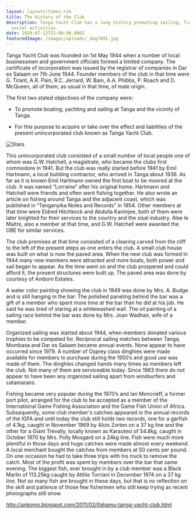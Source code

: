 ```yaml
---
layout: layouts/times.njk
title: The History of the Club
description: Tanga Yacht Club has a long history promoting sailing, fishing and
  social activities.
date: 2020-07-12T21:00:00.000Z
featuredImage: /images/uploads/_dag7091.jpg
---
```


Tanga Yacht Club was founded on 1st May 1944 when a number of local businessmen and government officials formed a limited company. The certificate of incorporation was issued by the registrar of companies in Dar es Salaam on 7th June 1944. Founder members of the club in that time were G. Tirant, A.R. Pain, R.C. Jerrard, W. Bain, A.A. Phibbs, P. Roach and D. McQueen, all of them, as usual in that time, of male origin. 

The first two stated objectives of the company were: 

- To promote boating, yachting and sailing at Tanga and the vicinity of Tanga. 

- For this purpose to acquire or take over the effect and liabilities of the present unincorporated club known as Tanga Yacht Club. 

![Stars](/images/uploads/DAG_Stars.jpg?nf_resize=fit&w=10 "The stars")

This unincorporated club consisted of a small number of local people one of whom was G.W. Hatchell, a magistrate, who became the clubs first commodore in 1941. But the club was really started before 1941 by Emil Hartmann, a local building contractor, who arrived in Tanga about 1936. As far as it is known Emil Hartmann owned the first boat to be moored at the club. It was named “Lorraine” after his original home. Hartmann and Hatchell were friends and often went fishing together. He also wrote an article on fishing around Tanga and the adjacent coast, which was published in “Tanganyika Notes and Records” in 1954. Other members at that time were Eldred Hitchkock and Abdulla Karimjee, both of them were later knighted for their services to the country and the sisal industry. Alee le Maitre, also a member at that time, and G.W. Hatchell were awarded the OBE for similar services. 

The club premises at that time consisted of a clearing carved from the cliff to the left of the present steps as one enters the club. A small club house was built on what is now the paved area. When the new club was formed in 1944 many new members were attracted and more boats, both power and sail began to appear. As the time went on and the club prospered and could afford it, the present structures were built up. The paved area was done by courtesy of Amboni Estates. 

A water color painting showing the club in 1949 was done by Mrs. A. Budge and is still hanging in the bar. The polished paneling behind the bar was a gift of a member who spent more time at the bar than he did at his job. He said he was tired of staring at a whitewashed wall. The oil painting of a sailing race behind the bar was done by Mrs. Joan Wadhan, wife of a member. 

Organized sailing was started about 1944, when members donated various trophies to be competed for. Reciprocal sailing matches between Tanga, Mombasa and Dar es Salaam became annual events. None appear to have occurred since 1979. A number of Osprey class dinghies were made available for members to purchase during the 1950’s and good use was made of them. The dinghies changed hands many times as members left the club. Not many of them are serviceable today. Since 1983 there do not appear to have been any organized sailing apart from windsurfers and catamarans. 

Fishing became very popular during the 1970’s and Ian Moncrieff, a former port pilot, arranged for the club to be accepted as a member of the International Game Fishing Association and the Game Fish Union of Africa. Subsequently, some club member's catches appeared in the annual records of the IGFA and until today the club still holds two records, one for a garfish of 4.1kg, caught in November 1969 by Alois Zorten on a 37 kg line and the other for a Giant Trevally, locally known as Karautesi of 54.8kg, caught in October 1970 by Mrs. Polly Mosgard on a 24kg line. Fish were much more plentiful in those days and huge catches were made almost every weekend. A local merchant bought the catches from members at 50 cents per pound. On one occasion he had to take three trips with his truck to remove the catch. Most of the profit was spent by members over the bar that same evening. The biggest fish, ever brought in by a club member was a Black Marlin of 113.25kg caught by Attilie Torriani in December 1974 on a 37 kg line. Not so many fish are brought in these days, but that is no reflection on the skill and patience of those few fishermen who still keep trying as recent photographs still show.

http://ankomo.blogspot.com/2011/02/ifahamu-tanga-yacht-club.html